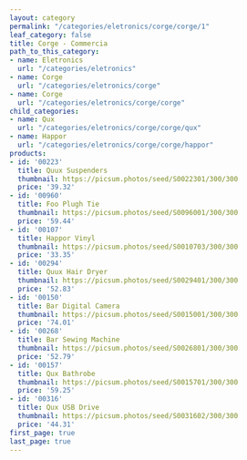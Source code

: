 ```yaml
---
layout: category
permalink: "/categories/eletronics/corge/corge/1"
leaf_category: false
title: Corge - Commercia
path_to_this_category:
- name: Eletronics
  url: "/categories/eletronics"
- name: Corge
  url: "/categories/eletronics/corge"
- name: Corge
  url: "/categories/eletronics/corge/corge"
child_categories:
- name: Qux
  url: "/categories/eletronics/corge/corge/qux"
- name: Happor
  url: "/categories/eletronics/corge/corge/happor"
products:
- id: '00223'
  title: Quux Suspenders
  thumbnail: https://picsum.photos/seed/S0022301/300/300
  price: '39.32'
- id: '00960'
  title: Foo Plugh Tie
  thumbnail: https://picsum.photos/seed/S0096001/300/300
  price: '59.44'
- id: '00107'
  title: Happor Vinyl
  thumbnail: https://picsum.photos/seed/S0010703/300/300
  price: '33.35'
- id: '00294'
  title: Quux Hair Dryer
  thumbnail: https://picsum.photos/seed/S0029401/300/300
  price: '52.83'
- id: '00150'
  title: Bar Digital Camera
  thumbnail: https://picsum.photos/seed/S0015001/300/300
  price: '74.01'
- id: '00268'
  title: Bar Sewing Machine
  thumbnail: https://picsum.photos/seed/S0026801/300/300
  price: '52.79'
- id: '00157'
  title: Qux Bathrobe
  thumbnail: https://picsum.photos/seed/S0015701/300/300
  price: '59.25'
- id: '00316'
  title: Qux USB Drive
  thumbnail: https://picsum.photos/seed/S0031602/300/300
  price: '44.31'
first_page: true
last_page: true
---
```


